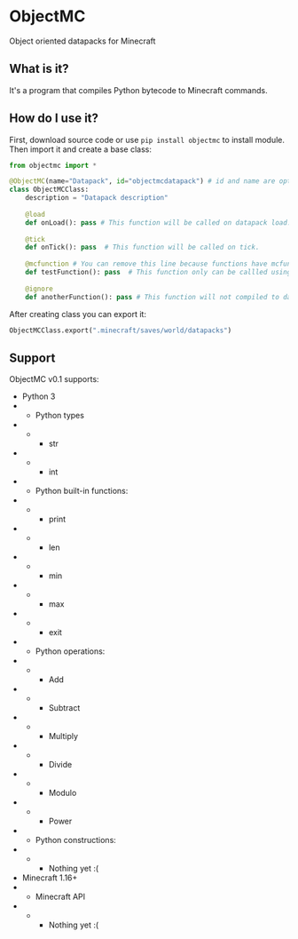 # ObjectMC
Object oriented datapacks for Minecraft

## What is it?
It's a program that compiles Python bytecode to Minecraft commands.

## How do I use it?
First, download source code or use `pip install objectmc` to install module. Then import it and create a base class:
```python
from objectmc import *

@ObjectMC(name="Datapack", id="objectmcdatapack") # id and name are optional
class ObjectMCClass:
    description = "Datapack description"
    
    @load
    def onLoad(): pass # This function will be called on datapack load.
    
    @tick
    def onTick(): pass  # This function will be called on tick.
    
    @mcfunction # You can remove this line because functions have mcfunction mode by default.
    def testFunction(): pass  # This function only can be callled using /function command.
    
    @ignore
    def anotherFunction(): pass # This function will not compiled to datapack.
```
After creating class you can export it:
```python
ObjectMCClass.export(".minecraft/saves/world/datapacks")
```

## Support
ObjectMC v0.1 supports:
- Python 3
- - Python types
- - - str
- - - int
- - Python built-in functions:
- - - print
- - - len
- - - min
- - - max
- - - exit
- - Python operations:
- - - Add
- - - Subtract
- - - Multiply
- - - Divide
- - - Modulo
- - - Power
- - Python constructions:
- - - Nothing yet :(
- Minecraft 1.16+
- - Minecraft API
- - - Nothing yet :(
